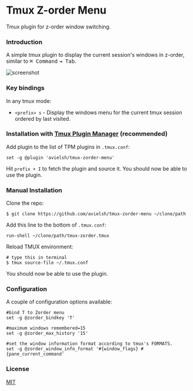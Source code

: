 # Tmux Z-order Menu
Tmux plugin for z-order window switching.

### Introduction

A simple tmux plugin to display the current session's windows in z-order,  similar to  <kbd>⌘ Command</kbd> <kbd>⇥ Tab</kbd>.

![screenshot](https://user-images.githubusercontent.com/47395660/71772480-112ad700-2f54-11ea-9c05-a99a6bee92b9.gif)

### Key bindings

In any tmux mode:

- `<prefix> s` - Display the windows menu for the current tmux session ordered by last visited.


### Installation with [Tmux Plugin Manager](https://github.com/tmux-plugins/tpm) (recommended)

Add plugin to the list of TPM plugins in `.tmux.conf`:

    set -g @plugin 'avielsh/tmux-zorder-menu'


Hit `prefix + I` to fetch the plugin and source it. You should now be able to
use the plugin.

### Manual Installation

Clone the repo:

    $ git clone https://github.com/avielsh/tmux-zorder-menu ~/clone/path

Add this line to the bottom of `.tmux.conf`:

    run-shell ~/clone/path/tmux-zorder.tmux

Reload TMUX environment:

    # type this in terminal
    $ tmux source-file ~/.tmux.conf

You should now be able to use the plugin.

### Configuration

A couple of configuration options available:

    #bind T to Zorder menu
    set -g @zorder_bindkey 'T'      
    
    #maximum windows remembered=15 
    set -g @zorder_max_history '15' 
    
    #set the window information format according to tmux's FORMATS.
    set -g @zorder_window_info_format '#{window_flags} #{pane_current_command'

### License

[MIT](LICENSE.md)
